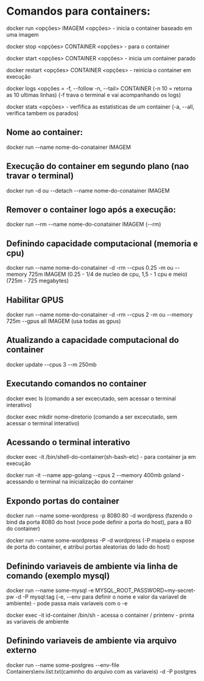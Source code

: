 # Comandos para containers:

docker run <opções> IMAGEM <opções> - inicia o container baseado em uma imagem

docker stop <opções> CONTAINER <opções> - para o container

docker start <opções> CONTAINER <opções> - inicia um container parado

docker restart <opções> CONTAINER <opções> - reinicia o container em execução

docker logs <opções = -f, --follow -n, --tail> CONTAINER (-n 10 = retorna as 10 ultimas linhas) (-f trava o terminal e vai acompanhando os logs)

docker stats <opções> <CONTAINER> - verfifica as estatisticas de um container (-a, --all, verifica tambem os parados)

## Nome ao container:
docker run --name nome-do-conatainer IMAGEM

## Execução do container em segundo plano (nao travar o terminal)
docker run -d ou --detach --name nome-do-conatainer IMAGEM

## Remover o container logo após a execução:
docker run --rm --name nome-do-conatainer IMAGEM (--rm)

## Definindo capacidade computacional (memoria e cpu)
docker run --name nome-do-conatainer -d -rm --cpus 0.25 -m ou --memory 725m IMAGEM (0.25 - 1/4 de nucleo de cpu, 1,5 - 1 cpu e meio) (725m - 725 megabytes)

## Habilitar GPUS
docker run --name nome-do-conatainer -d -rm --cpus 2 -m ou --memory 725m --gpus all IMAGEM (usa todas as gpus)

## Atualizando a capacidade computacional do container
docker update --cpus 3 --m 250mb <CONTAINER>

## Executando comandos no container
docker exec <CONTAINER> ls (comando a ser excecutado, sem acessar o terminal interativo)

docker exec <CONTAINER> mkdir nome-diretorio (comando a ser excecutado, sem acessar o terminal interativo)

## Acessando o terminal interativo
docker exec -it <CONTAINER> /bin/shell-do-container(sh-bash-etc) - para container ja em execução

docker run -it --name app-golang --cpus 2 --memory 400mb goland - acessando o terminal na inicialização do container

## Expondo portas do container
docker run --name some-wordpress -p 8080:80 -d wordpress (fazendo o bind da porta 8080 do host (voce pode definir a porta do host), para a 80 do container) 

docker run --name some-wordpress -P -d wordpress (-P mapeia o expose de porta do container, e atribui portas aleatorias do lado do host)

## Definindo variaveis de ambiente via linha de comando (exemplo mysql)
docker run --name some-mysql -e MYSQL_ROOT_PASSWORD=my-secret-pw -d -P mysql:tag (-e, --env para definir o nome e valor da variavel de ambiente) - pode passa mais variaveis com o -e

docker exec -it id-container /bin/sh - acessa o container / printenv - printa as variaveis de ambiente

## Definindo variaveis de ambiente via arquivo externo
docker run --name some-postgres --env-file Containers\env.list.txt(caminho do arquivo com as variaveis) -d -P postgres